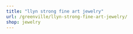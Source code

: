 ```yaml
---
title: "llyn strong fine art jewelry"
url: /greenville/llyn-strong-fine-art-jewelry/
shop: jewelry
---
```

